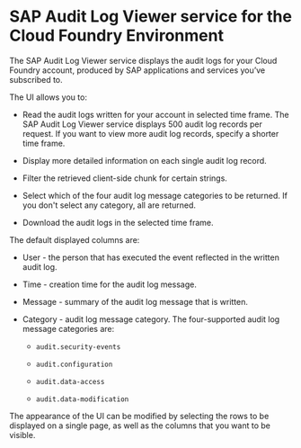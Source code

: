 <!-- loioe3baa5f1a0c64c44aac8ab3ea3d1b500 -->

# SAP Audit Log Viewer service for the Cloud Foundry Environment

The SAP Audit Log Viewer service displays the audit logs for your Cloud Foundry account, produced by SAP applications and services you’ve subscribed to.

The UI allows you to:

-   Read the audit logs written for your account in selected time frame. The SAP Audit Log Viewer service displays 500 audit log records per request. If you want to view more audit log records, specify a shorter time frame.

-   Display more detailed information on each single audit log record.

-   Filter the retrieved client-side chunk for certain strings.

-   Select which of the four audit log message categories to be returned. If you don't select any category, all are returned.

-   Download the audit logs in the selected time frame.


The default displayed columns are:

-   User - the person that has executed the event reflected in the written audit log.

-   Time - creation time for the audit log message.

-   Message - summary of the audit log message that is written.

-   Category - audit log message category. The four-supported audit log message categories are:

    -   `audit.security-events`

    -   `audit.configuration`

    -   `audit.data-access`

    -   `audit.data-modification`



The appearance of the UI can be modified by selecting the rows to be displayed on a single page, as well as the columns that you want to be visible.

